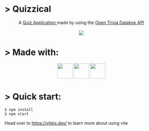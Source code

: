 # > Quizzical
<p align = "center" >
  A 
  <a href = "https://neon-chaja-309b96.netlify.app/">Quiz Application </a> 
  made by using the 
  <a href = "https://opentdb.com/api_config.php"> Open Trivia Databse API </a>
  <br> </br>
  <img src = "https://user-images.githubusercontent.com/101899800/212562089-163e5e00-0a50-4ca4-8010-393f6ca64f14.png" />
</p>

# > Made with:
<p align = "center">
  <img width = "50" height = "50" src = "https://github.com/abrahamcalf/programming-languages-logos/blob/master/src/html/html.svg" />
  <img width = "50" height = "50" src = "https://github.com/manuelbieh/logo-file-icons/blob/master/icons/reactts.svg" />
  <img width = "50" height = "50" src = "https://github.com/detain/svg-logos/blob/master/svg/css10.svg" />
</p>

# > Quick start:
```
$ npm install
$ npm start
````

Head over to https://vitejs.dev/ to learn more about using vite
